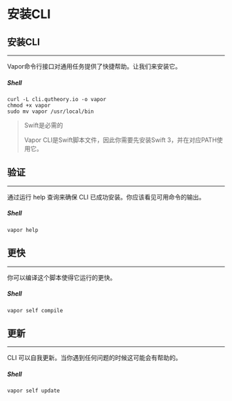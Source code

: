 # 安装CLI

## 安装CLI
---
Vapor命令行接口对通用任务提供了快捷帮助。让我们来安装它。

##### Shell
```
curl -L cli.qutheory.io -o vapor
chmod +x vapor
sudo mv vapor /usr/local/bin
```

> Swift是必需的
> 
> Vapor CLI是Swift脚本文件，因此你需要先安装Swift 3，并在对应PATH使用它。


## 验证
---
通过运行 help 查询来确保 CLI 已成功安装。你应该看见可用命令的输出。

##### Shell
```
vapor help
```

## 更快
---
你可以编译这个脚本使得它运行的更快。

##### Shell
```
vapor self compile
```

## 更新
---
CLI 可以自我更新。当你遇到任何问题的时候这可能会有帮助的。

##### Shell
```
vapor self update
```